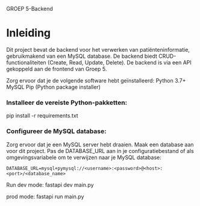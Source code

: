 GROEP 5-Backend

# Inleiding
Dit project bevat de backend voor het verwerken van patiënteninformatie, gebruikmakend van een MySQL database. De backend biedt CRUD-functionaliteiten (Create, Read, Update, Delete). De backend is via een API gekoppeld aan de frontend van Groep 5.

Zorg ervoor dat je de volgende software hebt geïnstalleerd:
Python 3.7+
MySQL
Pip (Python package installer)


### Installeer de vereiste Python-pakketten:
pip install -r requirements.txt


### Configureer de MySQL database:
Zorg ervoor dat je een MySQL server hebt draaien.
Maak een database aan voor dit project.
Pas de DATABASE_URL aan in je configuratiebestand of als omgevingsvariabele om te verwijzen naar je MySQL database:

`DATABASE_URL=mysql+pymysql://<username>:<password>@<host>:<port>/<database_name>`


Run
dev mode:
fastapi dev main.py

prod mode:
fastapi run main.py
